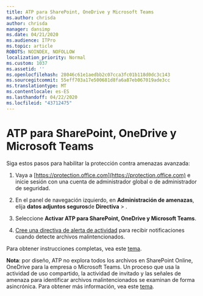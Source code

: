 ```yaml
---
title: ATP para SharePoint, OneDrive y Microsoft Teams
ms.author: chrisda
author: chrisda
manager: dansimp
ms.date: 04/21/2020
ms.audience: ITPro
ms.topic: article
ROBOTS: NOINDEX, NOFOLLOW
localization_priority: Normal
ms.custom: 1037
ms.assetid: ''
ms.openlocfilehash: 28046c61e1aedbb2c07cca3fc01b118d0dc3c143
ms.sourcegitcommit: 55eff703a17e500681d8fa6a87eb067019ade3cc
ms.translationtype: MT
ms.contentlocale: es-ES
ms.lasthandoff: 04/22/2020
ms.locfileid: "43712475"
---
```

# <a name="atp-for-sharepoint-onedrive-and-microsoft-teams"></a>ATP para SharePoint, OneDrive y Microsoft Teams

Siga estos pasos para habilitar la protección contra amenazas avanzada:

1. Vaya a [https://protection.office.com](https://protection.office.com) e inicie sesión con una cuenta de administrador global o de administrador de seguridad.

2. En el panel de navegación izquierdo, en **Administración de amenazas**, elija **datos adjuntos seguros**de **Directiva** \> .

3. Seleccione **Activar ATP para SharePoint, OneDrive y Microsoft Teams**.

4. [Cree una directiva de alerta de actividad](https://docs.microsoft.com/office365/securitycompliance/create-activity-alerts) para recibir notificaciones cuando detecte archivos malintencionados.

Para obtener instrucciones completas, vea este [tema](https://docs.microsoft.com/office365/securitycompliance/turn-on-atp-for-spo-odb-and-teams).

**Nota**: por diseño, ATP no explora todos los archivos en SharePoint Online, OneDrive para la empresa o Microsoft Teams. Un proceso que usa la actividad de uso compartido, la actividad de invitado y las señales de amenaza para identificar archivos malintencionados se examinan de forma asincrónica. Para obtener más información, vea este [tema](https://docs.microsoft.com/office365/securitycompliance/atp-for-spo-odb-and-teams).
